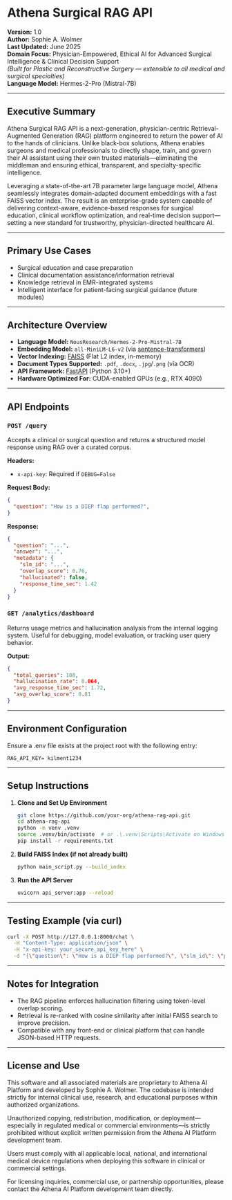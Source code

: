 # Athena Surgical RAG API

**Version:** 1.0  
**Author:** Sophie A. Wolmer  
**Last Updated:** June 2025  
**Domain Focus:**  Physician-Empowered, Ethical AI for Advanced Surgical Intelligence & Clinical Decision Support  
*(Built for Plastic and Reconstructive Surgery — extensible to all medical and surgical specialties)*  
**Language Model:** Hermes-2-Pro (Mistral-7B)

---

## Executive Summary

Athena Surgical RAG API is a next-generation, physician-centric Retrieval-Augmented Generation (RAG) platform engineered to return the power of AI to the hands of clinicians. Unlike black-box solutions, Athena enables surgeons and medical professionals to directly shape, train, and govern their AI assistant using their own trusted materials—eliminating the middleman and ensuring ethical, transparent, and specialty-specific intelligence.

Leveraging a state-of-the-art 7B parameter large language model, Athena seamlessly integrates domain-adapted document embeddings with a fast FAISS vector index. The result is an enterprise-grade system capable of delivering context-aware, evidence-based responses for surgical education, clinical workflow optimization, and real-time decision support—setting a new standard for trustworthy, physician-directed healthcare AI.

---

## Primary Use Cases

- Surgical education and case preparation
- Clinical documentation assistance/information retrieval
- Knowledge retrieval in EMR-integrated systems
- Intelligent interface for patient-facing surgical guidance (future modules)

---

## Architecture Overview

- **Language Model:** `NousResearch/Hermes-2-Pro-Mistral-7B`
- **Embedding Model:** `all-MiniLM-L6-v2` (via [sentence-transformers](https://www.sbert.net/))
- **Vector Indexing:** [FAISS](https://github.com/facebookresearch/faiss) (Flat L2 index, in-memory)
- **Document Types Supported:** `.pdf`, `.docx`, `.jpg`/`.png` (via OCR)
- **API Framework:** [FastAPI](https://fastapi.tiangolo.com/) (Python 3.10+)
- **Hardware Optimized For:** CUDA-enabled GPUs (e.g., RTX 4090)

---

## API Endpoints

### `POST /query`

Accepts a clinical or surgical question and returns a structured model response using RAG over a curated corpus.

**Headers:**
- `x-api-key`: Required if `DEBUG=False`

**Request Body:**
```json
{
  "question": "How is a DIEP flap performed?",
}
```

**Response:**
```json
{
  "question": "...",
  "answer": "...",
  "metadata": {
    "slm_id": "...",
    "overlap_score": 0.76,
    "hallucinated": false,
    "response_time_sec": 1.42
  }
}
```

### `GET /analytics/dashboard`

Returns usage metrics and hallucination analysis from the internal logging system. Useful for debugging, model evaluation, or tracking user query behavior.

**Output:**
```json
{
  "total_queries": 108,
  "hallucination_rate": 0.064,
  "avg_response_time_sec": 1.72,
  "avg_overlap_score": 0.81
}
```

---

## Environment Configuration

Ensure a .env file exists at the project root with the following entry:

```
RAG_API_KEY= kilment1234
```

---

## Setup Instructions

1. **Clone and Set Up Environment**
    ```bash
    git clone https://github.com/your-org/athena-rag-api.git
    cd athena-rag-api
    python -m venv .venv
    source .venv/bin/activate  # or .\.venv\Scripts\Activate on Windows
    pip install -r requirements.txt
    ```

2. **Build FAISS Index (if not already built)**
    ```bash
    python main_script.py --build_index
    ```

3. **Run the API Server**
    ```bash
    uvicorn api_server:app --reload
    ```

---

## Testing Example (via curl)

```bash
curl -X POST http://127.0.0.1:8000/chat \
  -H "Content-Type: application/json" \
  -H "x-api-key: your_secure_api_key_here" \
  -d "{\"question\": \"How is a DIEP flap performed?\", \"slm_id\": \"plastic-surgery-rag-v1\"}"
```

---

## Notes for Integration

- The RAG pipeline enforces hallucination filtering using token-level overlap scoring.
- Retrieval is re-ranked with cosine similarity after initial FAISS search to improve precision.
- Compatible with any front-end or clinical platform that can handle JSON-based HTTP requests.

---

## License and Use

This software and all associated materials are proprietary to Athena AI Platform and developed by Sophie A. Wolmer. The codebase is intended strictly for internal clinical use, research, and educational purposes within authorized organizations.

Unauthorized copying, redistribution, modification, or deployment—especially in regulated medical or commercial environments—is strictly prohibited without explicit written permission from the Athena AI Platform development team.

Users must comply with all applicable local, national, and international medical device regulations when deploying this software in clinical or commercial settings.

For licensing inquiries, commercial use, or partnership opportunities, please contact the Athena AI Platform development team directly.

